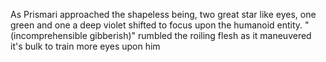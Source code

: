 As Prismari approached the shapeless being, two great star like eyes, one green and one a deep violet shifted to focus upon the humanoid entity. "(incomprehensible gibberish)"  rumbled the roiling flesh as it maneuvered it's bulk to train more eyes upon him